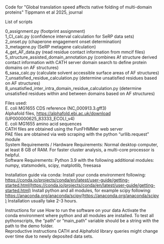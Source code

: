 Code for "Global translation speed affects native folding of multi-domain proteins" Tippmann et al 2025, journal

List of scripts

0_assignment.py (footprint assignment)<br />
1_CI_calc.py (confidence interval calculation for SeRP data sets)<br />
2_onset.py (chaperone engagement onset determination)<br />
3_metagene.py (SeRP metagene calculation)<br />
4_get_AF_data.py (read residue contact information from mmcif files)<br />
5_structure_assisted_domain_annotation.py (combines Af structure derived contact information with CATH server domain search to define protein domains on AF structures)<br />
6_sasa_calc.py (calculate solvent accessible surface areas of AF structures)<br />
7_unsatisfied_residue_calculation.py (determine unsatisfied residues based on AF structures)<br />
8_unsatisfied_inter_intra_domain_residue_calculation.py (determine unsatisfied residues within and between domains based on AF structures)<br />

Files used:<br />
E. coli MG1655 CDS reference (NC_000913.3.gff3)<br />
Alphafold files, https://alphafold.ebi.ac.uk/download (UP000000625_83333_ECOLI_v4)<br />
E. coli MG1655 amino acid sequences<br />
CATH files are obtained using the FunFHMMer web server<br />
PAE files are obtained via web scraping with the python “urllib.request” module<br />
System Requirements / Hardware Requirements: Normal desktop computer, at least 8 GB of RAM. For faster cluster analysis, a multi-core processor is helpful.<br />
Software Requirements: Python 3.9 with the following additional modules: numpy, statsmodels, scipy, matplotlib, freesasa<br />

Installation guide via conda: Install your conda environment following: https://conda.io/projects/conda/en/latest/user-guide/getting-started.html(https://conda.io/projects/conda/en/latest/user-guide/getting-started.html) Install python and all modules, for example scipy following: https://anaconda.org/anaconda/scipy(https://anaconda.org/anaconda/scipy) Installation usually take 2-3 hours.

Instructions for use How to run the software on your data Activate the conda environment where python and all modules are installed. To test all pythonscripts, the “path” or “main_path” variable should be a string with the path to the demo folder.<br />
Reproductive instructions CATH and Alphafold library queries might change over time due to newly deposited data sets.
